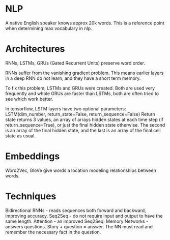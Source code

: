 # NLP

A native English speaker knows approx 20k words. This is a reference point when determining max vocabulary in nlp.

# Architectures

RNNs, LSTMs, GRUs (Gated Recurrent Units) preserve word order.

RNNs suffer from the vanishing gradient problem. This means earlier layers in a deep RNN do not learn, and they have a short term memory.

To fix this problem, LSTMs and GRUs were created. Both are used very frequently and whole GRUs are faster than LSTMs, both are often tried to see which work better.

In tensorflow, LSTM layers have two optional parameters: LSTM(dim_number, return_state=False, return_sequence=False)
Return state returns 3 values, an array of arrays hidden states at each time step (if return_sequence=True), or just the final hidden state otherwise. The second is an array of the final hidden state, and the last is an array of the final cell state as usual.

# Embeddings

Word2Vec, GloVe give words a location modeling relationships between words.

# Techniques

Bidirectional RNNs - reads sequences both forward and backward, improving accuracy.
Seq2Seq - do not require input and output to have the same length.
Attention - an improved Seq2Seq.
Memory Networks - answers questions. Story + question = answer. The NN must read and remember the necessary fact in the question.

